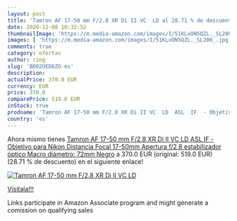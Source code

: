 ```yaml
---
layout: post
title: 'Tamron AF 17-50 mm F/2.8 XR Di II VC  LD al 28.71 % de descuento'
date: 2020-12-08 10:32:52
thumbnailImage: 'https://m.media-amazon.com/images/I/51KLxON5QZL._SL200_.jpg'
images: [ 'https://m.media-amazon.com/images/I/51KLxON5QZL._SL200_.jpg' ]
comments: true
category: ofertas
author: ring
slug: 'B002OED6ZG-es'
description:
actualPrice: 370.0 EUR
currency: EUR
price: 370.0
comparePrice: 519.0 EUR
inStock: true
prodname: 'Tamron AF 17-50 mm F/2.8 XR Di II VC  LD  ASL  IF  - Objetivo para Nikon  Distancia Focal 17-50mm  Apertura f/2.8  estabilizador óptico  Macro  diámetro: 72mm  Negro'
country: 'es'
---
```


Ahora mismo tienes [Tamron AF 17-50 mm F/2.8 XR Di II VC  LD  ASL  IF  - Objetivo para Nikon  Distancia Focal 17-50mm  Apertura f/2.8  estabilizador óptico  Macro  diámetro: 72mm  Negro](https://www.amazon.es/dp/B002OED6ZG/?tag=tolees-21) a 370.0 EUR (original: 519.0 EUR) (28.71 %  de descuento) en el siguiente enlace!

[![Tamron AF 17-50 mm F/2.8 XR Di II VC  LD](https://m.media-amazon.com/images/I/51KLxON5QZL._SL200_.jpg)](https://www.amazon.es/dp/B002OED6ZG/?tag=tolees-21)

[Visítala!!!](https://www.amazon.es/dp/B002OED6ZG/?tag=tolees-21)

Links participate in Amazon Associate program and might generate a comission on qualifying sales
